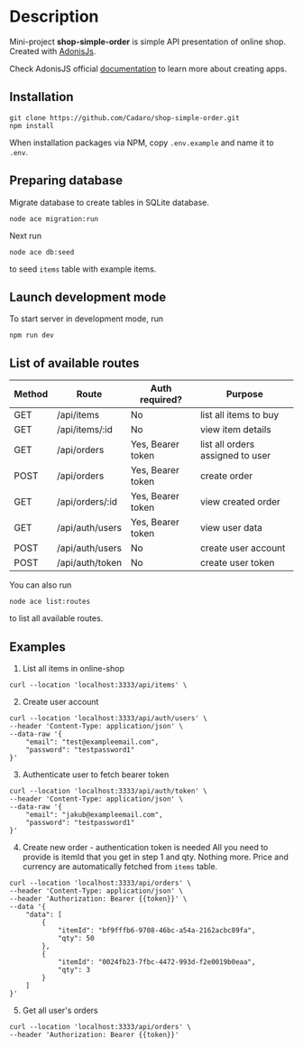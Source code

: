 # Description
Mini-project **shop-simple-order** is simple API presentation of online shop.
Created with [AdonisJs](https://adonisjs.com).

Check AdonisJS official [documentation](https://docs.adonisjs.com/guides/preface/introduction) to learn more about creating apps.

## Installation
```
git clone https://github.com/Cadaro/shop-simple-order.git
npm install
```

When installation packages via NPM, copy `.env.example` and name it to `.env`.

## Preparing database
Migrate database to create tables in SQLite database.
```
node ace migration:run
```
Next run
```
node ace db:seed
```
to seed `items` table with example items.

## Launch development mode
To start server in development mode, run
```
npm run dev
```

## List of available routes
| Method      | Route | Auth required? | Purpose |
| ----------- | ----------- | ----------- |---------|
| GET      | /api/items       | No | list all items to buy |
| GET   | /api/items/:id        | No | view item details |
| GET   | /api/orders        | Yes, Bearer token | list all orders assigned to user |
| POST   | /api/orders        | Yes, Bearer token | create order |
| GET   | /api/orders/:id        | Yes, Bearer token | view created order |
| GET   | /api/auth/users        | Yes, Bearer token | view user data |
| POST   | /api/auth/users        | No | create user account |
| POST   | /api/auth/token        | No | create user token |

You can also run
```
node ace list:routes
```
to list all available routes.

## Examples
1. List all items in online-shop
```
curl --location 'localhost:3333/api/items' \
```

2. Create user account
```
curl --location 'localhost:3333/api/auth/users' \
--header 'Content-Type: application/json' \
--data-raw '{
    "email": "test@exampleemail.com",
    "password": "testpassword1"
}'
```

3. Authenticate user to fetch bearer token
```
curl --location 'localhost:3333/api/auth/token' \
--header 'Content-Type: application/json' \
--data-raw '{
    "email": "jakub@exampleemail.com",
    "password": "testpassword1"
}'
```

4. Create new order - authentication token is needed
All you need to provide is itemId that you get in step 1 and qty. Nothing more. Price and currency are automatically fetched from `items` table.
```
curl --location 'localhost:3333/api/orders' \
--header 'Content-Type: application/json' \
--header 'Authorization: Bearer {{token}}' \
--data '{
    "data": [
        {
            "itemId": "bf9fffb6-9708-46bc-a54a-2162acbc89fa",
            "qty": 50
        },
        {
            "itemId": "0024fb23-7fbc-4472-993d-f2e0019b0eaa",
            "qty": 3
        }
    ]
}'
```

5. Get all user's orders
```
curl --location 'localhost:3333/api/orders' \
--header 'Authorization: Bearer {{token}}'
```